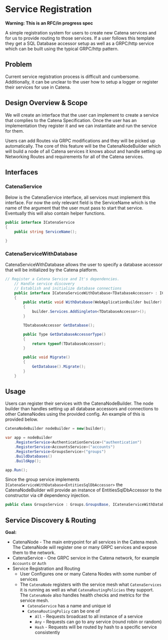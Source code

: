 # Service Registration

**Warning: This is an RFC/in progress spec**

A simple registration system for users to create new Catena services and for us to provide routing to those services. If a user follows this template they get a SQL Database accessor setup as well as a GRPC/http service which can be built using the typical GRPC/http pattern.

## Problem

Current service registration process is difficult and cumbersome. Additionally, it can be unclear to the user how to setup a logger or register their services for use in Catena.

## Design Overview & Scope

We will create an interface that the user can implement to create a service that complies to the Catena Specification. Once the user has an implementation they register it and we can instantiate and run the service for them.

Users can add Routes via GRPC modifications and they will be picked up automatically. The core of this feature will be the CatenaNodeBuilder which will build a node of all Catena services it knows about and handle setting up Networking Routes and requirements for all of the Catena services.

## Interfaces

### CatenaService

Below is the CatenaService interface, all services must implement this interface. For now the only relevant field is the ServiceName which is the name of the argument that the user must pass to start that service. Eventually this will also contain helper functions.

```csharp
public interface ICatenaService
{
    public string ServiceName();

} 
```

### CatenaServiceWithDatabase

CatenaServiceWithDatabase allows the user to specify a database accessor that will be initialized by the Catena platform.

```csharp
// Register a Catena Service and It's dependencies.
    // Handle service discovery
    // Establish and initialize database connections
    public interface ICatenaServiceWithDatabase<TDatabaseAccessor> : ICatenaService where TDatabaseAccessor : IDatabaseAccessor
    {
        public static void WithDatabase(WebApplicationBuilder builder)
        {
            builder.Services.AddSingleton<TDatabaseAccessor>();
        }

        TDatabaseAccessor GetDatabase();

        public Type GetDatabaseAccessorType()
        {
            return typeof(TDatabaseAccessor);
        }

        public void Migrate()
        {
            GetDatabase().Migrate();
        }
    }
```

## Usage

Users can register their services with the CatenaNodeBuilder. The node builder than handles setting up all database accessors and connections to other CatenaNodes using the provided config. An example of this is provided below.

```csharp
CatenaNodeBuilder nodeBuilder = new(builder);

var app = nodeBuilder
    .RegisterService<AuthenticationService>("authentication")
    .RegisterService<AccountsService>("accounts")
    .RegisterService<GroupsService>("groups")
    .BuildDatabases()
    .BuildApp();

app.Run();
```

Since the group service implements `ICatenaServiceWithDatabase<EntitiesSqlDbAccessor>` the CatenaNodeBuilder will provide an instance of EntitiesSqlDbAccessor to the constructor via c# dependency injection.

```csharp
public class GroupsService : Groups.GroupsBase, ICatenaServiceWithDatabase<EntitiesSqlDbAccessor> { }
```

## Service Discovery & Routing

**Goal:**

- CatenaNode - The main entrypoint for all services in the Catena mesh. The CatenaNode will register one or many GRPC services and expose them to the network.
- CatenaService - One GRPC service in the Catena network, for example `Accounts` or `Auth`
- Service Registration and Routing
    - User Configures one or many Catena Nodes with some number of services
    - The `CatenaNode` registers with the service mesh what `CatenaServices` it is running as well as what `CatenaRoutingPolicies` they support. The `CatenaNode` also handles health checks and metrics for the service mesh.
        - `CatenaService` has a name and unique id
        - `CatenaRoutingPolicy` can be one of
            - `All` - Requests broadcast to all instance of a service
            - `Any` - Requests can go to any service (round robin or random)
            - `Hash` - Requests will be routed by hash to a specific service consistently
